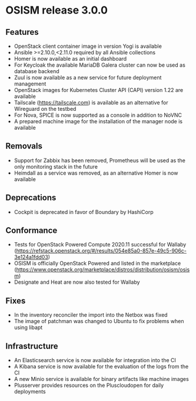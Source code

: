 # OSISM release 3.0.0

## Features

* OpenStack client container image in version Yogi is available
* Ansible >=2.10.0,<2.11.0 required by all Ansible collections
* Homer is now available as an initial dashboard
* For Keycloak the available MariaDB Galera cluster can now be used as database backend
* Zuul is now available as a new service for future deployment management
* OpenStack images for Kubernetes Cluster API (CAPI) version 1.22 are available
* Tailscale (https://tailscale.com) is available as an alternative for Wireguard on the testbed
* For Nova, SPICE is now supported as a console in addition to NoVNC
* A prepared machine image for the installation of the manager node is available

## Removals

* Support for Zabbix has been removed, Prometheus will be used as the only monitoring stack in the future
* Heimdall as a service was removed, as an alternative Homer is now available

## Deprecations

* Cockpit is deprecated in favor of Boundary by HashiCorp

## Conformance

* Tests for OpenStack Powered Compute 2020.11 successful for Wallaby (https://refstack.openstack.org/#/results/054e85a0-857e-49c5-906c-3e124a1fdd03)
* OSISM is officially OpenStack Powered and listed in the marketplace (https://www.openstack.org/marketplace/distros/distribution/osism/osism)
* Designate and Heat are now also tested for Wallaby

## Fixes

* In the inventory reconciler the import into the Netbox was fixed
* The image of patchman was changed to Ubuntu to fix problems when using libapt

## Infrastructure

* An Elasticsearch service is now available for integration into the CI
* A Kibana service is now available for the evaluation of the logs from the CI
* A new Minio service is available for binary artifacts like machine images
* Plusserver provides resources on the Pluscloudopen for daily deployments
